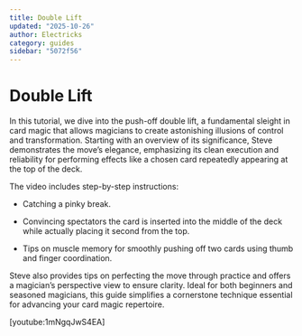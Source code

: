 ```yaml
---
title: Double Lift
updated: "2025-10-26"
author: Electricks
category: guides
sidebar: "5072f56"
---
```


# Double Lift

In this tutorial, we dive into the push-off double lift, a fundamental sleight in card magic that allows magicians to create astonishing illusions of control and transformation. Starting with an overview of its significance, Steve demonstrates the move’s elegance, emphasizing its clean execution and reliability for performing effects like a chosen card repeatedly appearing at the top of the deck.

The video includes step-by-step instructions:

- Catching a pinky break.

- Convincing spectators the card is inserted into the middle of the deck while actually placing it second from the top.

- Tips on muscle memory for smoothly pushing off two cards using thumb and finger coordination. 

Steve also provides tips on perfecting the move through practice and offers a magician’s perspective view to ensure clarity. Ideal for both beginners and seasoned magicians, this guide simplifies a cornerstone technique essential for advancing your card magic repertoire.

[youtube:1mNgqJwS4EA]